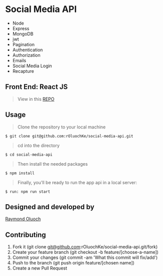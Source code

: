 # Social Media API

- Node
- Express
- MongoDB
- jwt
- Pagination
- Authentication
- Authorization
- Emails
- Social Media Login
- Recapture

## Front End: React JS
> View in this [REPO](https://github.com/rOluochKe/social-media-ui)

## Usage

> Clone the repository to your local machine

```
$ git clone git@github.com:rOluochKe/social-media-api.git
```

> cd into the directory

```
$ cd social-media-api
```

> Then install the needed packages

```
$ npm install
```

> Finally, you'll be ready to run the app api in a local server:

```
$ run: npm run start
```

## Designed and developed by

[Raymond Oluoch](https://github.com/rOluochKe)

## Contributing

1. Fork it (git clone git@github.com:rOluochKe/social-media-api.git/fork)
2. Create your feature branch (git checkout -b feature/[choose-a-name])
3. Commit your changes (git commit -am 'What this commit will fix/add')
4. Push to the branch (git push origin feature/[chosen name])
5. Create a new Pull Request

